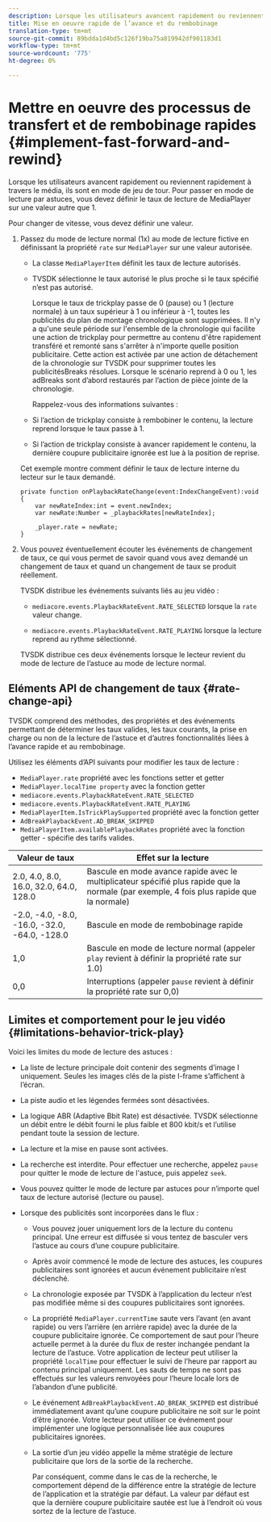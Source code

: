 ```yaml
---
description: Lorsque les utilisateurs avancent rapidement ou reviennent rapidement à travers le média, ils sont en mode de jeu de tour. Pour passer en mode de lecture par astuces, vous devez définir le taux de lecture de MediaPlayer sur une valeur autre que 1.
title: Mise en oeuvre rapide de l’avance et du rembobinage
translation-type: tm+mt
source-git-commit: 89bdda1d4bd5c126f19ba75a819942df901183d1
workflow-type: tm+mt
source-wordcount: '775'
ht-degree: 0%

---
```



# Mettre en oeuvre des processus de transfert et de rembobinage rapides {#implement-fast-forward-and-rewind}

Lorsque les utilisateurs avancent rapidement ou reviennent rapidement à travers le média, ils sont en mode de jeu de tour. Pour passer en mode de lecture par astuces, vous devez définir le taux de lecture de MediaPlayer sur une valeur autre que 1.

Pour changer de vitesse, vous devez définir une valeur.

1. Passez du mode de lecture normal (1x) au mode de lecture fictive en définissant la propriété `rate` sur `MediaPlayer` sur une valeur autorisée.

   * La classe `MediaPlayerItem` définit les taux de lecture autorisés.
   * TVSDK sélectionne le taux autorisé le plus proche si le taux spécifié n’est pas autorisé.

      Lorsque le taux de trickplay passe de 0 (pause) ou 1 (lecture normale) à un taux supérieur à 1 ou inférieur à -1, toutes les publicités du plan de montage chronologique sont supprimées. Il n&#39;y a qu&#39;une seule période sur l&#39;ensemble de la chronologie qui facilite une action de trickplay pour permettre au contenu d&#39;être rapidement transféré et remonté sans s&#39;arrêter à n&#39;importe quelle position publicitaire. Cette action est activée par une action de détachement de la chronologie sur TVSDK pour supprimer toutes les publicitésBreaks résolues. Lorsque le scénario reprend à 0 ou 1, les adBreaks sont d’abord restaurés par l’action de pièce jointe de la chronologie.

      Rappelez-vous des informations suivantes :

   * Si l’action de trickplay consiste à rembobiner le contenu, la lecture reprend lorsque le taux passe à 1.
   * Si l’action de trickplay consiste à avancer rapidement le contenu, la dernière coupure publicitaire ignorée est lue à la position de reprise.

   Cet exemple montre comment définir le taux de lecture interne du lecteur sur le taux demandé.

   ```
   private function onPlaybackRateChange(event:IndexChangeEvent):void { 
       var newRateIndex:int = event.newIndex; 
       var newRate:Number = _playbackRates[newRateIndex]; 
   
       _player.rate = newRate; 
   } 
   ```

1. Vous pouvez éventuellement écouter les événements de changement de taux, ce qui vous permet de savoir quand vous avez demandé un changement de taux et quand un changement de taux se produit réellement.

   TVSDK distribue les événements suivants liés au jeu vidéo :

   * `mediacore.events.PlaybackRateEvent.RATE_SELECTED` lorsque la  `rate` valeur change.

   * `mediacore.events.PlaybackRateEvent.RATE_PLAYING` lorsque la lecture reprend au rythme sélectionné.

   TVSDK distribue ces deux événements lorsque le lecteur revient du mode de lecture de l’astuce au mode de lecture normal.

## Eléments API de changement de taux {#rate-change-api}

TVSDK comprend des méthodes, des propriétés et des événements permettant de déterminer les taux valides, les taux courants, la prise en charge ou non de la lecture de l’astuce et d’autres fonctionnalités liées à l’avance rapide et au rembobinage.

Utilisez les éléments d’API suivants pour modifier les taux de lecture :

* `MediaPlayer.rate` propriété avec les fonctions setter et getter
* `MediaPlayer.localTime property` avec la fonction getter
* `mediacore.events.PlaybackRateEvent.RATE_SELECTED`
* `mediacore.events.PlaybackRateEvent.RATE_PLAYING`
* `MediaPlayerItem.IsTrickPlaySupported` propriété avec la fonction getter
* `AdBreakPlaybackEvent.AD_BREAK_SKIPPED`
* `MediaPlayerItem.availablePlaybackRates` propriété avec la fonction getter - spécifie des tarifs valides.

| Valeur de taux | Effet sur la lecture |
|---|---|
| 2.0, 4.0, 8.0, 16.0, 32.0, 64.0, 128.0 | Bascule en mode avance rapide avec le multiplicateur spécifié plus rapide que la normale (par exemple, 4 fois plus rapide que la normale) |
| -2.0, -4.0, -8.0, -16.0, -32.0, -64.0, -128.0 | Bascule en mode de rembobinage rapide |
| 1,0 | Bascule en mode de lecture normal (appeler `play` revient à définir la propriété rate sur 1.0) |
| 0,0 | Interruptions (appeler `pause` revient à définir la propriété rate sur 0,0) |

## Limites et comportement pour le jeu vidéo {#limitations-behavior-trick-play}

Voici les limites du mode de lecture des astuces :

* La liste de lecture principale doit contenir des segments d’image I uniquement. Seules les images clés de la piste I-frame s’affichent à l’écran.
* La piste audio et les légendes fermées sont désactivées.
* La logique ABR (Adaptive Bbit Rate) est désactivée. TVSDK sélectionne un débit entre le débit fourni le plus faible et 800 kbit/s et l’utilise pendant toute la session de lecture.
* La lecture et la mise en pause sont activées.
* La recherche est interdite. Pour effectuer une recherche, appelez `pause` pour quitter le mode de lecture de l&#39;astuce, puis appelez `seek`.

* Vous pouvez quitter le mode de lecture par astuces pour n’importe quel taux de lecture autorisé (lecture ou pause).
* Lorsque des publicités sont incorporées dans le flux :

   * Vous pouvez jouer uniquement lors de la lecture du contenu principal. Une erreur est diffusée si vous tentez de basculer vers l’astuce au cours d’une coupure publicitaire.
   * Après avoir commencé le mode de lecture des astuces, les coupures publicitaires sont ignorées et aucun événement publicitaire n’est déclenché.
   * La chronologie exposée par TVSDK à l’application du lecteur n’est pas modifiée même si des coupures publicitaires sont ignorées.
   * La propriété `MediaPlayer.currentTime` saute vers l’avant (en avant rapide) ou vers l’arrière (en arrière rapide) avec la durée de la coupure publicitaire ignorée. Ce comportement de saut pour l’heure actuelle permet à la durée du flux de rester inchangée pendant la lecture de l’astuce. Votre application de lecteur peut utiliser la propriété `localTime` pour effectuer le suivi de l’heure par rapport au contenu principal uniquement. Les sauts de temps ne sont pas effectués sur les valeurs renvoyées pour l’heure locale lors de l’abandon d’une publicité.

   * Le événement `AdBreakPlaybackEvent.AD_BREAK_SKIPPED` est distribué immédiatement avant qu’une coupure publicitaire ne soit sur le point d’être ignorée. Votre lecteur peut utiliser ce événement pour implémenter une logique personnalisée liée aux coupures publicitaires ignorées.
   * La sortie d’un jeu vidéo appelle la même stratégie de lecture publicitaire que lors de la sortie de la recherche.

      Par conséquent, comme dans le cas de la recherche, le comportement dépend de la différence entre la stratégie de lecture de l’application et la stratégie par défaut. La valeur par défaut est que la dernière coupure publicitaire sautée est lue à l’endroit où vous sortez de la lecture de l’astuce.